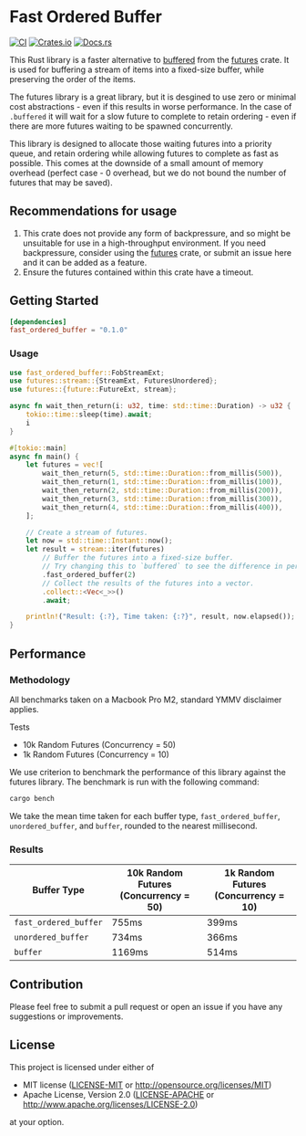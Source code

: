 # Fast Ordered Buffer

[![CI](https://github.com/JosiahBull/fast-ordered-buffer/actions/workflows/ci.yaml/badge.svg)](https://github.com/JosiahBull/fast-ordered-buffer/actions/workflows/ci.yaml)
[![Crates.io](https://img.shields.io/crates/v/fast_ordered_buffer)](https://crates.io/crates/fast_ordered_buffer)
[![Docs.rs](https://docs.rs/human-friendly-ids/badge.svg)](https://docs.rs/fast_ordered_buffer)

This Rust library is a faster alternative to [buffered](https://docs.rs/futures/latest/futures/stream/trait.StreamExt.html#method.buffered) from the [futures](https://docs.rs/futures) crate. It is used for buffering a stream of items into a fixed-size buffer, while preserving the order of the items.

The futures library is a great library, but it is desgined to use zero or minimal cost abstractions - even if this results in worse performance. In the case of `.buffered` it will wait for a slow future to complete to retain ordering - even if there are more futures waiting to be spawned concurrently.

This library is designed to allocate those waiting futures into a priority queue, and retain ordering while allowing futures to complete as fast as possible. This comes at the downside of a small amount of memory overhead (perfect case - 0 overhead, but we do not bound the number of futures that may be saved).

## Recommendations for usage

1. This crate does not provide any form of backpressure, and so might be unsuitable for use in a high-throughput environment. If you need backpressure, consider using the [futures](https://docs.rs/futures) crate, or submit an issue here and it can be added as a feature.
2. Ensure the futures contained within this crate have a timeout.

## Getting Started

```toml
[dependencies]
fast_ordered_buffer = "0.1.0"
```

### Usage

```rust
use fast_ordered_buffer::FobStreamExt;
use futures::stream::{StreamExt, FuturesUnordered};
use futures::{future::FutureExt, stream};

async fn wait_then_return(i: u32, time: std::time::Duration) -> u32 {
    tokio::time::sleep(time).await;
    i
}

#[tokio::main]
async fn main() {
    let futures = vec![
        wait_then_return(5, std::time::Duration::from_millis(500)),
        wait_then_return(1, std::time::Duration::from_millis(100)),
        wait_then_return(2, std::time::Duration::from_millis(200)),
        wait_then_return(3, std::time::Duration::from_millis(300)),
        wait_then_return(4, std::time::Duration::from_millis(400)),
    ];

    // Create a stream of futures.
    let now = std::time::Instant::now();
    let result = stream::iter(futures)
        // Buffer the futures into a fixed-size buffer.
        // Try changing this to `buffered` to see the difference in performance.
        .fast_ordered_buffer(2)
        // Collect the results of the futures into a vector.
        .collect::<Vec<_>>()
        .await;

    println!("Result: {:?}, Time taken: {:?}", result, now.elapsed());
}
```

## Performance

### Methodology

All benchmarks taken on a Macbook Pro M2, standard YMMV disclaimer applies.

Tests

- 10k Random Futures (Concurrency = 50)
- 1k Random Futures (Concurrency = 10)

We use criterion to benchmark the performance of this library against the futures library. The benchmark is run with the following command:

```bash
cargo bench
```

We take the mean time taken for each buffer type, `fast_ordered_buffer`, `unordered_buffer`, and `buffer`, rounded to the nearest millisecond.

### Results

| Buffer Type         | 10k Random Futures (Concurrency = 50) | 1k Random Futures (Concurrency = 10) |
|---------------------|---------------------------------------|--------------------------------------|
| `fast_ordered_buffer` | 755ms                                 | 399ms                                |
| `unordered_buffer`    | 734ms                                 | 366ms                                |
| `buffer`              | 1169ms                                | 514ms                                |

## Contribution

Please feel free to submit a pull request or open an issue if you have any suggestions or improvements.

## License

This project is licensed under either of

- MIT license ([LICENSE-MIT](LICENSE-MIT) or <http://opensource.org/licenses/MIT>)
- Apache License, Version 2.0 ([LICENSE-APACHE](LICENSE-APACHE) or <http://www.apache.org/licenses/LICENSE-2.0>)

at your option.

